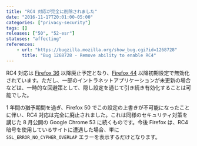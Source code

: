 ```yaml
---
title: "RC4 対応が完全に削除されました"
date: "2016-11-17T20:01:00-05:00"
categories: ["privacy-security"]
tags: []
releases: ["50", "52-esr"]
statuses: "affecting"
references:
    - url: "https://bugzilla.mozilla.org/show_bug.cgi?id=1268728"
      title: "Bug 1268728 - Remove ability to enable RC4"
---
```

RC4 対応は [Firefox 36](https://www.fxsitecompat.dev/ja/docs/2014/rc4-support-has-been-deprecated/) 以降廃止予定となり、[Firefox 44](https://www.fxsitecompat.dev/ja/docs/2015/rc4-is-now-completely-disabled-by-default/) 以降初期設定で無効化されています。ただし、一部のイントラネットアプリケーションが未更新の場合などは、一時的な回避策として、隠し設定を通じて引き続き有効化することは可能でした。

1 年間の猶予期間を過ぎ、Firefox 50 でこの設定の上書きが不可能になったことに伴い、RC4 対応は完全に廃止されました。これは同様のセキュリティ対策を講じた 8 月公開の Google Chrome 53 に続くものです。今後 Firefox は、RC4 暗号を使用しているサイトに遭遇した場合、単に `SSL_ERROR_NO_CYPHER_OVERLAP` エラーを表示するだけとなります。
